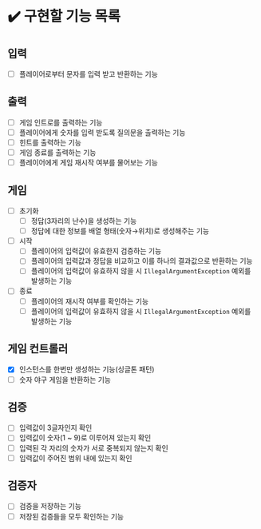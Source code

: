 # ✔️ 구현할 기능 목록

## 입력

- [ ] 플레이어로부터 문자를 입력 받고 반환하는 기능

## 출력

- [ ] 게임 인트로를 출력하는 기능
- [ ] 플레이어에게 숫자를 입력 받도록 질의문을 출력하는 기능
- [ ] 힌트를 출력하는 기능
- [ ] 게임 종료를 출력하는 기능
- [ ] 플레이어에게 게임 재시작 여부를 물어보는 기능

## 게임

- [ ] 초기화
    - [ ] 정답(3자리의 난수)을 생성하는 기능
    - [ ] 정답에 대한 정보를 배열 형태(숫자→위치)로 생성해주는 기능
- [ ] 시작
    - [ ] 플레이어의 입력값이 유효한지 검증하는 기능
    - [ ] 플레이어의 입력값과 정답을 비교하고 이를 하나의 결과값으로 반환하는 기능
    - [ ] 플레이어의 입력값이 유효하지 않을 시 `IllegalArgumentException` 예외를 발생하는 기능
- [ ] 종료
    - [ ] 플레이어의 재시작 여부를 확인하는 기능
    - [ ] 플레이어의 입력값이 유효하지 않을 시 `IllegalArgumentException` 예외를 발생하는 기능

## 게임 컨트롤러

- [x] 인스턴스를 한번만 생성하는 기능(싱글톤 패턴)
- [ ] 숫자 야구 게임을 반환하는 기능

## 검증

- [ ] 입력값이 3글자인지 확인
- [ ] 입력값이 숫자(1 ~ 9)로 이루어져 있는지 확인
- [ ] 입력된 각 자리의 숫자가 서로 중복되지 않는지 확인
- [ ] 입력값이 주어진 범위 내에 있는지 확인

## 검증자

- [ ] 검증을 저장하는 기능
- [ ] 저장된 검증들을 모두 확인하는 기능
